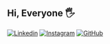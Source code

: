 ## Hi, Everyone 🖐️
 [![Linkedin](https://img.shields.io/badge/LinkedIn-0077B5?style=for-the-badge&logo=linkedin&logoColor=white)](https://www.linkedin.com/in/mohammad-bulghotul-khowash-78773a2a7?utm_source=share&utm_campaign=share_via&utm_content=profile&utm_medium=android_app)
[![Instagram](https://img.shields.io/badge/Instagram-E4405F?style=for-the-badge&logo=instagram&logoColor=white)](https://www.instagram.com/mohammad_bulghotul?igsh=MXB4djU3YXRhejNheA==)
[![GitHub](https://img.shields.io/badge/github-%23121011.svg?style=for-the-badge&logo=github&logoColor=white)](https://github.com/MohammadBulghotulKhowash)
